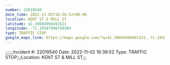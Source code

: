 ```yaml
---
number: 22019540
date_time: 2022-11-02T16:36:52+00:00
location: KENT ST & MILL ST
latitude: 42.39604998491521
longitude: -71.19507998749384
type: TRAFFIC STOP
google_maps_link: https://maps.google.com/?q=42.39604998491521,-71.19507998749384
---
```


;;;;;;Incident #: 22019540  Date: 2022-11-02 16:36:52   Type: TRAFFIC STOP;;;Location: KENT ST & MILL ST;;;

